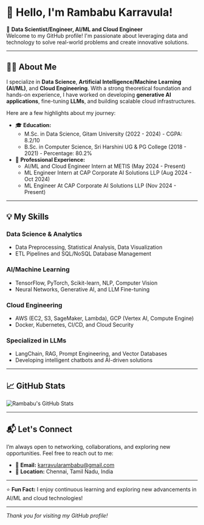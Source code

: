# 👋 Hello, I'm Rambabu Karravula!

🌟 **Data Scientist/Engineer, AI/ML and Cloud Engineer**  
Welcome to my GitHub profile! I'm passionate about leveraging data and technology to solve real-world problems and create innovative solutions.

---

## 🧑‍💻 About Me

I specialize in **Data Science**, **Artificial Intelligence/Machine Learning (AI/ML)**, and **Cloud Engineering**. With a strong theoretical foundation and hands-on experience, I have worked on developing **generative AI applications**, fine-tuning **LLMs**, and building scalable cloud infrastructures.

Here are a few highlights about my journey:
- 🎓 **Education:**  
  - M.Sc. in Data Science, Gitam University (2022 - 2024) - CGPA: 8.2/10  
  - B.Sc. in Computer Science, Sri Harshini UG & PG College (2018 - 2021) - Percentage: 80.2%  
- 💼 **Professional Experience:**  
  - AI/ML and Cloud Engineer Intern at METIS (May 2024 - Present)  
  - ML Engineer Intern at CAP Corporate AI Solutions LLP (Aug 2024 - Oct 2024)
  - ML Engineer At CAP Corporate AI Solutions LLP (Nov 2024 - Present)

---

## 💡 My Skills

### **Data Science & Analytics**
- Data Preprocessing, Statistical Analysis, Data Visualization  
- ETL Pipelines and SQL/NoSQL Database Management  

### **AI/Machine Learning**
- TensorFlow, PyTorch, Scikit-learn, NLP, Computer Vision  
- Neural Networks, Generative AI, and LLM Fine-tuning  

### **Cloud Engineering**
- AWS (EC2, S3, SageMaker, Lambda), GCP (Vertex AI, Compute Engine)  
- Docker, Kubernetes, CI/CD, and Cloud Security  

### **Specialized in LLMs**
- LangChain, RAG, Prompt Engineering, and Vector Databases  
- Developing intelligent chatbots and AI-driven solutions  

---


## 📈 GitHub Stats

![Rambabu's GitHub Stats](https://github-readme-stats.vercel.app/api?username=Rambabucapcorporate&show_icons=true&theme=radical)

---

## 📬 Let's Connect

I’m always open to networking, collaborations, and exploring new opportunities. Feel free to reach out to me:

- 📧 **Email:** [karravularambabu@gmail.com](mailto:rambabu@capcorporate.com)  
- 📍 **Location:** Chennai, Tamil Nadu, India  

---

⭐ **Fun Fact:** I enjoy continuous learning and exploring new advancements in AI/ML and cloud technologies!

---
_Thank you for visiting my GitHub profile!_

